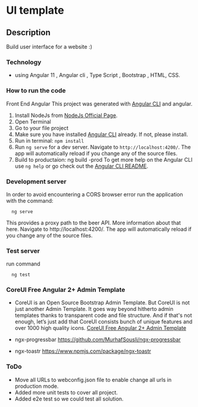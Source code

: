 # UI template

## Description

Build user interface for a website :)

### Technology
 -  using Angular 11 , Angular cli , Type Script , Bootstrap , HTML, CSS.


###  How to run the code

Front End Angular
This project was generated with [Angular CLI](https://github.com/angular/angular-cli) and angular.

1. Install NodeJs from [NodeJs Official Page](https://nodejs.org/en).
2. Open Terminal
3. Go to your file project
4. Make sure you have installed [Angular CLI](https://github.com/angular/angular-cli) already. If not, please install.
5. Run in terminal: ```npm install```
6. Run `ng serve` for a dev server. Navigate to `http://localhost:4200/`. The app will automatically reload if you change any of the source files.
7. Build to productaion: ng build -prod
To get more help on the Angular CLI use `ng help` or go check out the [Angular CLI README](https://github.com/angular/angular-cli/blob/master/README.md).

### Development server
In order to avoid encountering a CORS browser error run the application with the command:

```
  ng serve
```

This provides a proxy path to the beer API. More information about that here. Navigate to http://localhost:4200/. The app will automatically reload if you change any of the source files.

### Test server 
run command 
```
  ng test 
```

### CoreUI Free Angular 2+ Admin Template
 - CoreUI is an Open Source Bootstrap Admin Template. But CoreUI is not just another Admin Template. It goes way beyond hitherto admin templates thanks to transparent code and file structure. And if that's not enough, let’s just add that CoreUI consists bunch of unique features and over 1000 high quality icons.
 [CoreUI Free Angular 2+ Admin Template](https://github.com/coreui/coreui-free-angular-admin-template)

 - ngx-progressbar https://github.com/MurhafSousli/ngx-progressbar
 - ngx-toastr https://www.npmjs.com/package/ngx-toastr

### ToDo
- Move all URLs to webconfig.json file to enable change all urls in production mode.
- Added more unit tests to cover all project.
- Added e2e test so we could test all solution.
